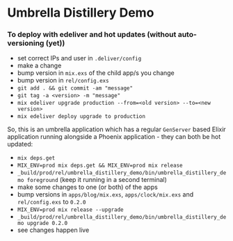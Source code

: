 # Umbrella Distillery Demo

### To deploy with edeliver and hot updates (without auto-versioning (yet))

- set correct IPs and user in `.deliver/config`
- make a change
- bump version in `mix.exs` of the child app/s you change
- bump version in `rel/config.exs`
- `git add . && git commit -am "message"`
- `git tag -a <version> -m "message"`
- `mix edeliver upgrade production --from=<old version> --to=<new version>`
- `mix edeliver deploy upgrade to production`

So, this is an umbrella application which has a regular `GenServer` based Elixir application running alongside a Phoenix application - they can both be hot updated:

- `mix deps.get`
- `MIX_ENV=prod mix deps.get && MIX_ENV=prod mix release`
- `_build/prod/rel/umbrella_distillery_demo/bin/umbrella_distillery_demo foreground` (keep it running in a second terminal)
- make some changes to one (or both) of the apps
- bump versions in `apps/blog/mix.exs`, `apps/clock/mix.exs` and `rel/config.exs` to `0.2.0`
- `MIX_ENV=prod mix release --upgrade`
- `_build/prod/rel/umbrella_distillery_demo/bin/umbrella_distillery_demo upgrade 0.2.0`
- see changes happen live

